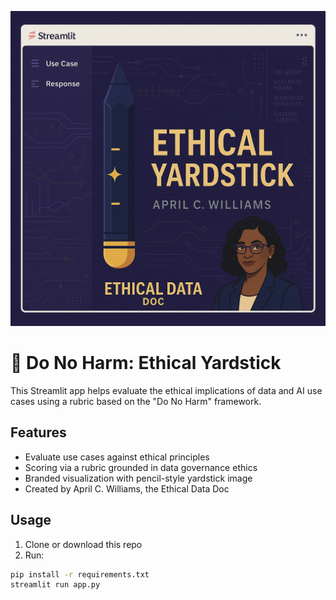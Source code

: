 ![Ethical Yardstick App Preview](ethical_yardstick_preview.png)

# 🧭 Do No Harm: Ethical Yardstick

This Streamlit app helps evaluate the ethical implications of data and AI use cases using a rubric based on the "Do No Harm" framework.

## Features
- Evaluate use cases against ethical principles
- Scoring via a rubric grounded in data governance ethics
- Branded visualization with pencil-style yardstick image
- Created by April C. Williams, the Ethical Data Doc

## Usage

1. Clone or download this repo
2. Run:
```bash
pip install -r requirements.txt
streamlit run app.py
```
